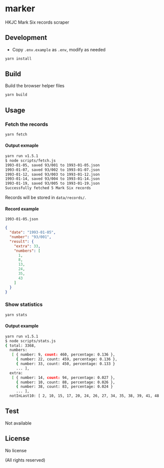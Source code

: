 # marker
HKJC Mark Six records scraper
## Development
 - Copy `.env.example` as `.env`, modify as needed
```bash
yarn install
```
## Build
Build the browser helper files
```bash
yarn build
```
## Usage
### Fetch the records
```bash
yarn fetch
```
#### Output exmaple
```bash
yarn run v1.5.1
$ node scripts/fetch.js
1993-01-05, saved 93/001 to 1993-01-05.json
1993-01-07, saved 93/002 to 1993-01-07.json
1993-01-12, saved 93/003 to 1993-01-12.json
1993-01-14, saved 93/004 to 1993-01-14.json
1993-01-19, saved 93/005 to 1993-01-19.json
Successfully fetched 5 Mark Six records
```
Records will be stored in `data/records/`.
#### Record example
`1993-01-05.json`
```json
{
  "date": "1993-01-05",
  "number": "93/001",
  "result": {
    "extra": 33,
    "numbers": [
      1,
      8,
      13,
      24,
      35,
      43
    ]
  }
}
```
### Show statistics
```bash
yarn stats
```
#### Output example
```bash
yarn run v1.5.1
$ node scripts/stats.js
{ total: 3368, 
  numbers:
   [ { number: 9, count: 460, percentage: 0.136 },
     { number: 22, count: 459, percentage: 0.136 },
     { number: 33, count: 450, percentage: 0.133 }
     ... ],
  extra:
   [ { number: 14, count: 94, percentage: 0.027 },
     { number: 10, count: 88, percentage: 0.026 },
     { number: 38, count: 83, percentage: 0.024 }
     ... ],
  notInLast10: [ 2, 10, 15, 17, 20, 24, 26, 27, 34, 35, 38, 39, 41, 48 ] }
```
## Test
Not available
## License
No license

(All rights reserved)
